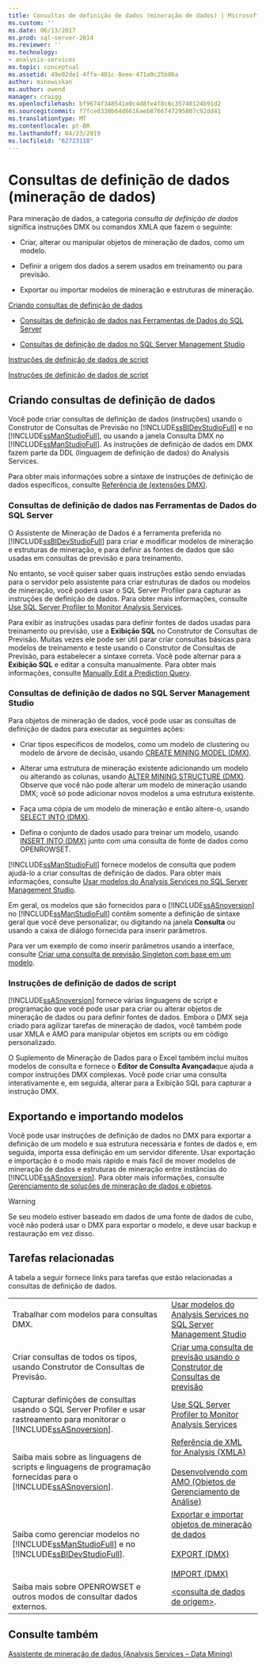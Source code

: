 ```yaml
---
title: Consultas de definição de dados (mineração de dados) | Microsoft Docs
ms.custom: ''
ms.date: 06/13/2017
ms.prod: sql-server-2014
ms.reviewer: ''
ms.technology:
- analysis-services
ms.topic: conceptual
ms.assetid: 49e02de1-4ffa-401c-8eee-471a9c25b86a
author: minewiskan
ms.author: owend
manager: craigg
ms.openlocfilehash: bf9674f348541e0c4d8fe4f8c6c35740124b91d2
ms.sourcegitcommit: f7fced330b64d6616aeb8766747295807c92dd41
ms.translationtype: MT
ms.contentlocale: pt-BR
ms.lasthandoff: 04/23/2019
ms.locfileid: "62723118"
---
```

# <a name="data-definition-queries-data-mining"></a>Consultas de definição de dados (mineração de dados)
  Para mineração de dados, a categoria *consulta de definição de dados* significa instruções DMX ou comandos XMLA que fazem o seguinte:  
  
-   Criar, alterar ou manipular objetos de mineração de dados, como um modelo.  
  
-   Definir a origem dos dados a serem usados em treinamento ou para previsão.  
  
-   Exportar ou importar modelos de mineração e estruturas de mineração.  
  
 [Criando consultas de definição de dados](#bkmk_Create)  
  
-   [Consultas de definição de dados nas Ferramentas de Dados do SQL Server](#bkmk_ssdt)  
  
-   [Consultas de definição de dados no SQL Server Management Studio](#bkmk_SSMS)  
  
 [Instruções de definição de dados de script](#bkmk_Scripts)  
  
 [Instruções de definição de dados de script](#bkmk_Export)  
  
##  <a name="bkmk_Create"></a> Criando consultas de definição de dados  
 Você pode criar consultas de definição de dados (instruções) usando o Construtor de Consultas de Previsão no [!INCLUDE[ssBIDevStudioFull](../../includes/ssbidevstudiofull-md.md)] e no [!INCLUDE[ssManStudioFull](../../includes/ssmanstudiofull-md.md)], ou usando a janela Consulta DMX no [!INCLUDE[ssManStudioFull](../../includes/ssmanstudiofull-md.md)]. As instruções de definição de dados em DMX fazem parte da DDL (linguagem de definição de dados) do Analysis Services.  
  
 Para obter mais informações sobre a sintaxe de instruções de definição de dados específicos, consulte [Referência de &#40;extensões DMX&#41;](/sql/dmx/data-mining-extensions-dmx-reference).  
  
###  <a name="bkmk_ssdt"></a> Consultas de definição de dados nas Ferramentas de Dados do SQL Server  
 O Assistente de Mineração de Dados é a ferramenta preferida no [!INCLUDE[ssBIDevStudioFull](../../includes/ssbidevstudiofull-md.md)] para criar e modificar modelos de mineração e estruturas de mineração, e para definir as fontes de dados que são usadas em consultas de previsão e para treinamento.  
  
 No entanto, se você quiser saber quais instruções estão sendo enviadas para o servidor pelo assistente para criar estruturas de dados ou modelos de mineração, você poderá usar o SQL Server Profiler para capturar as instruções de definição de dados. Para obter mais informações, consulte [Use SQL Server Profiler to Monitor Analysis Services](../instances/use-sql-server-profiler-to-monitor-analysis-services.md).  
  
 Para exibir as instruções usadas para definir fontes de dados usadas para treinamento ou previsão, use a **Exibição SQL** no Construtor de Consultas de Previsão. Muitas vezes ele pode ser útil parar criar consultas básicas para modelos de treinamento e teste usando o Construtor de Consultas de Previsão, para estabelecer a sintaxe correta. Você pode alternar para a **Exibição SQL** e editar a consulta manualmente. Para obter mais informações, consulte [Manually Edit a Prediction Query](manually-edit-a-prediction-query.md).  
  
###  <a name="bkmk_SSMS"></a> Consultas de definição de dados no SQL Server Management Studio  
 Para objetos de mineração de dados, você pode usar as consultas de definição de dados para executar as seguintes ações:  
  
-   Criar tipos específicos de modelos, como um modelo de clustering ou modelo de árvore de decisão, usando [CREATE MINING MODEL &#40;DMX&#41;](/sql/dmx/create-mining-model-dmx).  
  
-   Alterar uma estrutura de mineração existente adicionando um modelo ou alterando as colunas, usando [ALTER MINING STRUCTURE &#40;DMX&#41;](/sql/dmx/alter-mining-structure-dmx). Observe que você não pode alterar um modelo de mineração usando DMX; você só pode adicionar novos modelos a uma estrutura existente.  
  
-   Faça uma cópia de um modelo de mineração e então altere-o, usando [SELECT INTO &#40;DMX&#41;](/sql/dmx/select-into-dmx).  
  
-   Defina o conjunto de dados usado para treinar um modelo, usando [INSERT INTO &#40;DMX&#41;](/sql/dmx/insert-into-dmx) junto com uma consulta de fonte de dados como OPENROWSET.  
  
 [!INCLUDE[ssManStudioFull](../../includes/ssmanstudiofull-md.md)] fornece modelos de consulta que podem ajudá-lo a criar consultas de definição de dados. Para obter mais informações, consulte [Usar modelos do Analysis Services no SQL Server Management Studio](../instances/use-analysis-services-templates-in-sql-server-management-studio.md).  
  
 Em geral, os modelos que são fornecidos para o [!INCLUDE[ssASnoversion](../../includes/ssasnoversion-md.md)] no [!INCLUDE[ssManStudioFull](../../includes/ssmanstudiofull-md.md)] contêm somente a definição de sintaxe geral que você deve personalizar, ou digitando na janela **Consulta** ou usando a caixa de diálogo fornecida para inserir parâmetros.  
  
 Para ver um exemplo de como inserir parâmetros usando a interface, consulte [Criar uma consulta de previsão Singleton com base em um modelo](create-a-singleton-prediction-query-from-a-template.md).  
  
###  <a name="bkmk_Scripts"></a> Instruções de definição de dados de script  
 [!INCLUDE[ssASnoversion](../../includes/ssasnoversion-md.md)] fornece várias linguagens de script e programação que você pode usar para criar ou alterar objetos de mineração de dados ou para definir fontes de dados.  Embora o DMX seja criado para agilizar tarefas de mineração de dados, você também pode usar XMLA e AMO para manipular objetos em scripts ou em código personalizado.  
  
 O Suplemento de Mineração de Dados para o Excel também inclui muitos modelos de consulta e fornece o **Editor de Consulta Avançada**que ajuda a compor instruções DMX complexas. Você pode criar uma consulta interativamente e, em seguida, alterar para a Exibição SQL para capturar a instrução DMX.  
  
##  <a name="bkmk_Export"></a> Exportando e importando modelos  
 Você pode usar instruções de definição de dados no DMX para exportar a definição de um modelo e sua estrutura necessária e fontes de dados e, em seguida, importa essa definição em um servidor diferente. Usar exportação e importação é o modo mais rápido e mais fácil de mover modelos de mineração de dados e estruturas de mineração entre instâncias do [!INCLUDE[ssASnoversion](../../includes/ssasnoversion-md.md)]. Para obter mais informações, consulte [Gerenciamento de soluções de mineração de dados e objetos](management-of-data-mining-solutions-and-objects.md).  
  
> [!WARNING]  
>  Se seu modelo estiver baseado em dados de uma fonte de dados de cubo, você não poderá usar o DMX para exportar o modelo, e deve usar backup e restauração em vez disso.  
  
##  <a name="bkmk_Tasks"></a> Tarefas relacionadas  
 A tabela a seguir fornece links para tarefas que estão relacionadas a consultas de definição de dados.  
  
|||  
|-|-|  
|Trabalhar com modelos para consultas DMX.|[Usar modelos do Analysis Services no SQL Server Management Studio](../instances/use-analysis-services-templates-in-sql-server-management-studio.md)|  
|Criar consultas de todos os tipos, usando Construtor de Consultas de Previsão.|[Criar uma consulta de previsão usando o Construtor de Consultas de previsão](create-a-prediction-query-using-the-prediction-query-builder.md)|  
|Capturar definições de consultas usando o SQL Server Profiler e usar rastreamento para monitorar o [!INCLUDE[ssASnoversion](../../includes/ssasnoversion-md.md)].|[Use SQL Server Profiler to Monitor Analysis Services](../instances/use-sql-server-profiler-to-monitor-analysis-services.md)|  
|Saiba mais sobre as linguagens de scripts e linguagens de programação fornecidas para o [!INCLUDE[ssASnoversion](../../includes/ssasnoversion-md.md)].|[Referência de XML for Analysis &#40;XMLA&#41;](https://docs.microsoft.com/bi-reference/xmla/xml-for-analysis-xmla-reference)<br /><br /> [Desenvolvendo com AMO &#40;Objetos de Gerenciamento de Análise&#41;](https://docs.microsoft.com/bi-reference/amo/developing-with-analysis-management-objects-amo)|  
|Saiba como gerenciar modelos no [!INCLUDE[ssManStudioFull](../../includes/ssmanstudiofull-md.md)] e no [!INCLUDE[ssBIDevStudioFull](../../includes/ssbidevstudiofull-md.md)].|[Exportar e importar objetos de mineração de dados](export-and-import-data-mining-objects.md)<br /><br /> [EXPORT &#40;DMX&#41;](/sql/dmx/export-dmx)<br /><br /> [IMPORT &#40;DMX&#41;](/sql/dmx/import-dmx)|  
|Saiba mais sobre OPENROWSET e outros modos de consultar dados externos.|[&#60;consulta de dados de origem&#62;](/sql/dmx/source-data-query).|  
  
## <a name="see-also"></a>Consulte também  
 [Assistente de mineração de dados &#40;Analysis Services – Data Mining&#41;](data-mining-wizard-analysis-services-data-mining.md)  
  
  
